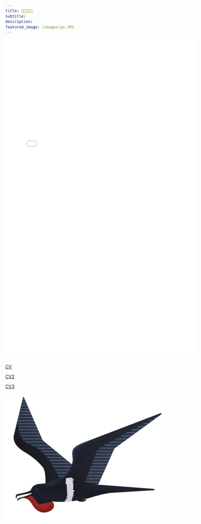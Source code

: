 ```yaml
---
title: 🌱🌱🌻🌱🌱
subtitle: 
description: 
featured_image: /images/yo.JPG
---
```


<p align="center">
<embed src="CV_2021.pdf" width="600" height="1000" type="application/pdf">
</p>

[CV](http://javierbioblanco.github.io/javierbioblanco/documents/CV_2021.pdf)

[CV2](https://github.com/javierbioblanco/javierbioblanco.github.io/raw/master/documents/CV_2021.pdf)

[CV3](https://github.com/javierbioblanco/javierbioblanco.github.io/documents/CV_2021.pdf)


<a href="documents/CV_2021.pdf" class="image fit" type="application/pdf"><img src="images/fregataAriel.jpg" alt=""></a>

